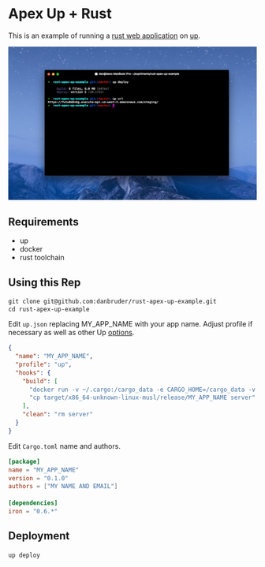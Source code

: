 # Apex Up + Rust

This is an example of running a [rust web application](http://ironframework.io/) on [up](https://up.docs.apex.sh/).

![screenshot.jpg](https://github.com/danbruder/rust-apex-up-example/raw/master/screenshot.jpg)

## Requirements

- up
- docker
- rust toolchain

## Using this Rep

```
git clone git@github.com:danbruder/rust-apex-up-example.git
cd rust-apex-up-example
```

Edit `up.json` replacing MY_APP_NAME with your app name. Adjust profile if necessary as well as other Up [options](https://up.docs.apex.sh/#configuration).

```json
{
  "name": "MY_APP_NAME",
  "profile": "up",
  "hooks": {
    "build": [
      "docker run -v ~/.cargo:/cargo_data -e CARGO_HOME=/cargo_data -v $PWD:/volume -w /volume -t clux/muslrust cargo build --release",
      "cp target/x86_64-unknown-linux-musl/release/MY_APP_NAME server"
    ],
    "clean": "rm server"
  }
}
```

Edit `Cargo.toml` name and authors. 

```toml
[package]
name = "MY_APP_NAME"
version = "0.1.0"
authors = ["MY NAME AND EMAIL"]

[dependencies]
iron = "0.6.*"
```

## Deployment

```
up deploy
```
